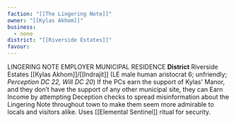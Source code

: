 ```yaml
---
faction: "[[The Lingering Note]]"
owner: "[[Kylas Akhom]]"
business:
  - none
district: "[[Riverside Estates]]"
favour:
---
```

LINGERING NOTE EMPLOYER MUNICIPAL RESIDENCE 
**District** Riverside Estates
[[Kylas Akhom]]/[[Indrajit]] (LE male human aristocrat 6; unfriendly; *Perception DC 22, Will DC 20*) If the PCs earn the support of Kylas' Manor, and they don’t have the support of any other municipal site, they can Earn Income by attempting Deception checks to spread misinformation about the Lingering Note throughout town to make them seem more admirable to locals and visitors alike. 
Uses [[Elemental Sentinel]] ritual for security.